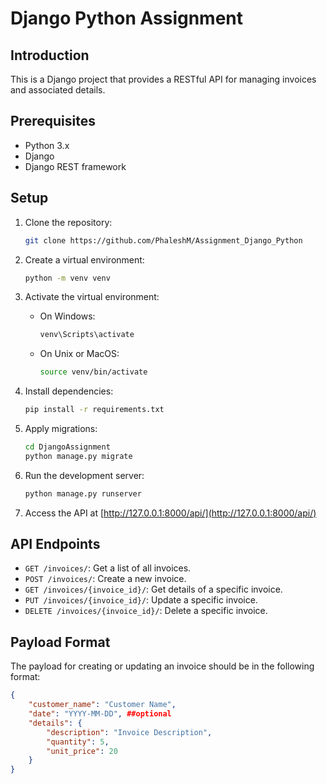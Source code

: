 # Django Python Assignment

## Introduction

This is a Django project that provides a RESTful API for managing invoices and associated details.

## Prerequisites

- Python 3.x
- Django
- Django REST framework

## Setup

1. Clone the repository:

    ```bash
    git clone https://github.com/PhaleshM/Assignment_Django_Python
    ```

2. Create a virtual environment:

    ```bash
    python -m venv venv
    ```

3. Activate the virtual environment:

    - On Windows:

        ```bash
        venv\Scripts\activate
        ```

    - On Unix or MacOS:

        ```bash
        source venv/bin/activate
        ```

4. Install dependencies:

    ```bash
    pip install -r requirements.txt
    ```

5. Apply migrations:

    ```bash
    cd DjangoAssignment
    python manage.py migrate
    ```

6. Run the development server:

    ```bash
    python manage.py runserver
    ```

7. Access the API at [http://127.0.0.1:8000/api/](http://127.0.0.1:8000/api/)

## API Endpoints

- `GET /invoices/`: Get a list of all invoices.
- `POST /invoices/`: Create a new invoice.
- `GET /invoices/{invoice_id}/`: Get details of a specific invoice.
- `PUT /invoices/{invoice_id}/`: Update a specific invoice.
- `DELETE /invoices/{invoice_id}/`: Delete a specific invoice.

## Payload Format

The payload for creating or updating an invoice should be in the following format:

```json
{
    "customer_name": "Customer Name",
    "date": "YYYY-MM-DD", ##optional
    "details": {
        "description": "Invoice Description",
        "quantity": 5,
        "unit_price": 20
    }
}
